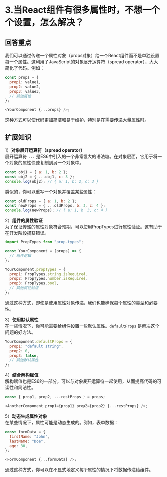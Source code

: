 # 3.当React组件有很多属性时，不想一个个设置，怎么解决？

## 回答重点

我们可以通过传递一个属性对象（props对象）给一个React组件而不是单独设置每一个属性。这利用了JavaScript的对象展开运算符（spread operator），大大简化了代码。例如：

```js
const props = {
  prop1: value1,
  prop2: value2,
  prop3: value3,
  // 其他属性
};

<YourComponent {...props} />;
```

这种方式可以使代码更加简洁和易于维护，特别是在需要传递大量属性时。

## 扩展知识

1）**对象展开运算符（spread operator）**  
展开运算符 `...` 是ES6中引入的一个非常强大的语法糖。在对象层面，它用于将一个对象的属性快速复制到另一个对象中。

```js
const obj1 = { a: 1, b: 2 };
const obj2 = { ...obj1, c: 3 };
console.log(obj2); // { a: 1, b: 2, c: 3 }
```

类似的，你可以重写一个对象并覆盖某些属性：

```js
const oldProps = { a: 1, b: 2 };
const newProps = { ...oldProps, b: 3, c: 4 };
console.log(newProps); // { a: 1, b: 3, c: 4 }
```

2）**组件的属性验证**  
为了保证传递的属性对象符合预期，可以使用PropTypes进行属性验证。这有助于在开发阶段捕获错误。

```js
import PropTypes from "prop-types";

const YourComponent = (props) => {
  // 组件逻辑
};

YourComponent.propTypes = {
  prop1: PropTypes.string.isRequired,
  prop2: PropTypes.number.isRequired,
  prop3: PropTypes.bool,
  // 其他属性验证
};
```

通过这种方式，即使是使用属性对象传递，我们也能确保每个属性的类型和必要性。

3）**使用默认属性**  
在一些情况下，你可能需要给组件设置一些默认属性。`defaultProps` 是解决这个问题的好方法。

```js
YourComponent.defaultProps = {
  prop1: "default string",
  prop2: 0,
  prop3: false,
  // 其他默认属性
};
```

4）**结合解构赋值**  
解构赋值也是ES6的一部分，可以与对象展开运算符一起使用，从而提高代码的可读性和简洁性。

```js
const { prop1, prop2, ...restProps } = props;

<AnotherComponent prop1={prop1} prop2={prop2} {...restProps} />;
```

5）**动态生成属性对象**  
在某些情况下，属性可能是动态生成的。例如，表单数据：

```js
const formData = {
  firstName: "John",
  lastName: "Doe",
  age: 30,
};

<FormComponent {...formData} />;
```

通过这种方式，你可以在不显式地定义每个属性的情况下将数据传递给组件。

